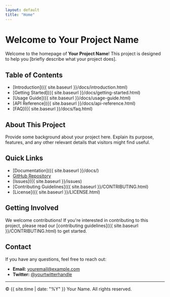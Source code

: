 ```yaml
---
layout: default
title: "Home"
---
```


# Welcome to Your Project Name

Welcome to the homepage of **Your Project Name**! This project is designed to help you [briefly describe what your project does].

## Table of Contents

- [Introduction]({{ site.baseurl }}/docs/introduction.html)
- [Getting Started]({{ site.baseurl }}/docs/getting-started.html)
- [Usage Guide]({{ site.baseurl }}/docs/usage-guide.html)
- [API Reference]({{ site.baseurl }}/docs/api-reference.html)
- [FAQ]({{ site.baseurl }}/docs/faq.html)

## About This Project

Provide some background about your project here. Explain its purpose, features, and any other relevant details that visitors might find useful.

## Quick Links

- [Documentation]({{ site.baseurl }}/docs/)
- [GitHub Repository](https://github.com/yourusername/your-repository)
- [Issues]({{ site.baseurl }}/issues)
- [Contributing Guidelines]({{ site.baseurl }}/CONTRIBUTING.html)
- [License]({{ site.baseurl }}/LICENSE.html)

## Getting Involved

We welcome contributions! If you're interested in contributing to this project, please read our [contributing guidelines]({{ site.baseurl }}/CONTRIBUTING.html) to get started.

## Contact

If you have any questions, feel free to reach out:

- **Email:** [youremail@example.com](mailto:youremail@example.com)
- **Twitter:** [@yourtwitterhandle](https://twitter.com/yourtwitterhandle)

---
© {{ site.time | date: "%Y" }} Your Name. All rights reserved.

